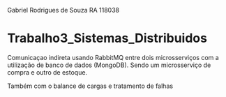 Gabriel Rodrigues de Souza RA 118038
 
 # Trabalho3_Sistemas_Distribuidos

Comunicaçao indireta usando RabbitMQ entre dois microsserviços com a utilização de banco de dados (MongoDB). Sendo um microsserviço de compra e outro de estoque.

Também com o balance de cargas e tratamento de falhas 